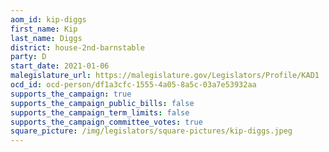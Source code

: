 ```yaml
---
aom_id: kip-diggs
first_name: Kip
last_name: Diggs
district: house-2nd-barnstable
party: D
start_date: 2021-01-06
malegislature_url: https://malegislature.gov/Legislators/Profile/KAD1
ocd_id: ocd-person/df1a3cfc-1555-4a05-8a5c-03a7e53932aa
supports_the_campaign: true
supports_the_campaign_public_bills: false
supports_the_campaign_term_limits: false
supports_the_campaign_committee_votes: true
square_picture: /img/legislators/square-pictures/kip-diggs.jpeg
---
```

